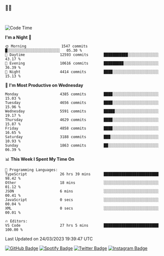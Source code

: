 ### 🤙🍺

<!-- <a href="https://github-readme-stats.vercel.app/api?username=hzak2xx&count_private=true&show_icons=true&theme=dracula">
  <img align="center" src="https://github-readme-stats.vercel.app/api?username=hzak2xx&count_private=true&show_icons=true&theme=dracula" />
</a>
</br> -->
</br>

<!--START_SECTION:waka-->
![Code Time](http://img.shields.io/badge/Code%20Time-2%2C262%20hrs%204%20mins-blue)

**I'm a Night 🦉** 

```text
🌞 Morning                1547 commits        █░░░░░░░░░░░░░░░░░░░░░░░░   05.30 % 
🌆 Daytime                12593 commits       ███████████░░░░░░░░░░░░░░   43.17 % 
🌃 Evening                10616 commits       █████████░░░░░░░░░░░░░░░░   36.39 % 
🌙 Night                  4414 commits        ████░░░░░░░░░░░░░░░░░░░░░   15.13 % 
```
📅 **I'm Most Productive on Wednesday** 

```text
Monday                   4385 commits        ████░░░░░░░░░░░░░░░░░░░░░   15.03 % 
Tuesday                  4656 commits        ████░░░░░░░░░░░░░░░░░░░░░   15.96 % 
Wednesday                5591 commits        █████░░░░░░░░░░░░░░░░░░░░   19.17 % 
Thursday                 4629 commits        ████░░░░░░░░░░░░░░░░░░░░░   15.87 % 
Friday                   4858 commits        ████░░░░░░░░░░░░░░░░░░░░░   16.65 % 
Saturday                 3188 commits        ███░░░░░░░░░░░░░░░░░░░░░░   10.93 % 
Sunday                   1863 commits        ██░░░░░░░░░░░░░░░░░░░░░░░   06.39 % 
```


📊 **This Week I Spent My Time On** 

```text
💬 Programming Languages: 
TypeScript               26 hrs 39 mins      █████████████████████████   98.42 % 
Other                    18 mins             ░░░░░░░░░░░░░░░░░░░░░░░░░   01.12 % 
JSON                     6 mins              ░░░░░░░░░░░░░░░░░░░░░░░░░   00.41 % 
JavaScript               0 secs              ░░░░░░░░░░░░░░░░░░░░░░░░░   00.04 % 
XML                      0 secs              ░░░░░░░░░░░░░░░░░░░░░░░░░   00.01 % 

🔥 Editors: 
VS Code                  27 hrs 5 mins       █████████████████████████   100.00 % 
```


 Last Updated on 24/03/2023 19:39:47 UTC
<!--END_SECTION:waka-->

[![GitHub Badge](https://img.shields.io/badge/GitHub-100000?style=for-the-badge&logo=github&logoColor=white)](https://github.com/hzak2xx)
[![Spotify Badge](https://img.shields.io/badge/Spotify-1ED760?&style=for-the-badge&logo=spotify&logoColor=white)](https://open.spotify.com/user/uf90s6sbbh75a1mt44clkhkvf)
[![Twitter Badge](https://img.shields.io/badge/Twitter-1DA1F2?style=for-the-badge&logo=twitter&logoColor=white)](https://twitter.com/hzak2xx)
[![Instagram Badge](https://img.shields.io/badge/Instagram-E4405F?style=for-the-badge&logo=instagram&logoColor=white)](https://www.instagram.com/hzak2xx/)
